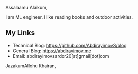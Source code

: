 Assalaamu Alaikum,

I am ML engineer. I like reading books and outdoor activities.

<!--Call for action!-->

<!--shield rectangle: resume, include pdf, portfolio pdf, email address, blogging-->

<!-- I think I should not include my resume and my portflios. I should send them email for recruitors I mean. My resume includes for sure sensative data which I do not give to public! Github repositories are itself my portfolio!-->
<!-- I can include links, blogs, youtube videos, projects-->


## My Links
- Technical Blog: https://github.com/AbdirayimovS/blog
- General Blog: https://abdirayimov.me
- Email: abdirayimovsardor20[at]gmail[dot]com

JazakumAllohu Khairan,
